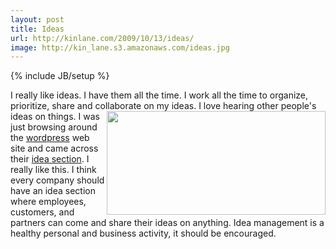 ```yaml
---
layout: post
title: Ideas
url: http://kinlane.com/2009/10/13/ideas/
image: http://kin_lane.s3.amazonaws.com/ideas.jpg
---
```

{% include JB/setup %}
<p>
     I really like ideas. I have them all the time. I work all the time to organize, prioritize, share and collaborate on my ideas.<a href="http://wordpress.org"><img title="Idea-Management" src="http://kin_lane.s3.amazonaws.com/ideas.jpg" alt="" width="350" height="166" align="right" /></a> I love hearing other people's ideas on things. I was just browsing around the <a href="http://wordpress.org">wordpress</a> web site and came across their <a href="http://wordpress.org">idea section</a>. I really like this. I think every company should have an idea section where employees, customers, and partners can come and share their ideas on anything. Idea management is a healthy personal and business activity, it should be encouraged.
</p>